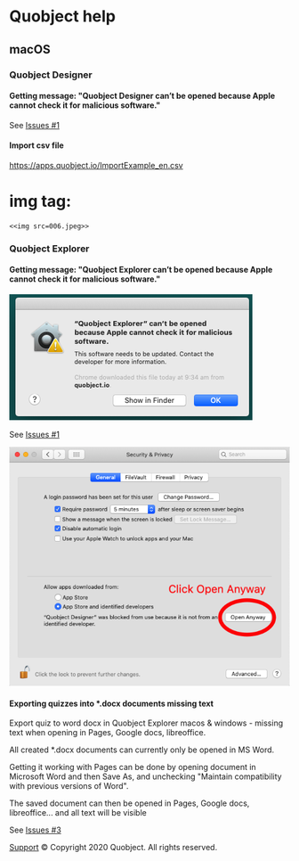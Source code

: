 # Quobject help

## macOS

### Quobject Designer

#### Getting message: "Quobject Designer can’t be opened because Apple cannot check it for malicious software."

See [Issues #1](https://github.com/Quobject/quobject/issues/1)

#### Import csv file

[
https://apps.quobject.io/ImportExample_en.csv
](
https://apps.quobject.io/ImportExample_en.csv
)

# img tag:
```
<<img src=006.jpeg>>
```



### Quobject Explorer

#### Getting message: "Quobject Explorer can’t be opened because Apple cannot check it for malicious software."

![Warning Message](WarningMessage.png "Warning Message")


See [Issues #1](https://github.com/Quobject/quobject/issues/1)

![Warning Message](macosPrefSec.png "macos preferenceses security")

#### Exporting quizzes into *.docx documents missing text

Export quiz to word docx in Quobject Explorer macos & windows - missing text when opening in Pages, Google docs, libreoffice. 

All created *.docx documents can currently only be opened in MS Word. 

Getting it working with Pages can be done by opening document in Microsoft Word and then Save As, and unchecking "Maintain compatibility with previous versions of Word".

The saved document can then be opened in Pages, Google docs, libreoffice... and all text will be visible

See [Issues #3](https://github.com/Quobject/quobject/issues/3)




[Support](http://support.quobject.io/)
© Copyright 2020 Quobject. All rights reserved.
